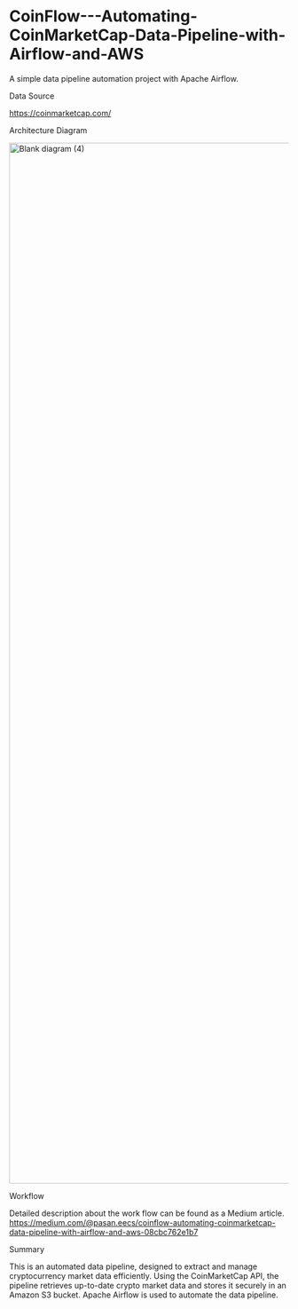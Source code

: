 # CoinFlow---Automating-CoinMarketCap-Data-Pipeline-with-Airflow-and-AWS
A simple data pipeline automation project with Apache Airflow.

Data Source

https://coinmarketcap.com/

Architecture Diagram

<img width="3675" height="1875" alt="Blank diagram (4)" src="https://github.com/user-attachments/assets/f037f9ca-5bfc-46c6-9ddd-fdb699331d5a" />

Workflow

Detailed description about the work flow can be found as a Medium article.
https://medium.com/@pasan.eecs/coinflow-automating-coinmarketcap-data-pipeline-with-airflow-and-aws-08cbc762e1b7

Summary

This is an automated data pipeline, designed to extract and manage cryptocurrency market data efficiently.
Using the CoinMarketCap API, the pipeline retrieves up-to-date crypto market data and stores it securely in an Amazon S3 bucket.
Apache Airflow is used to automate the data pipeline.



